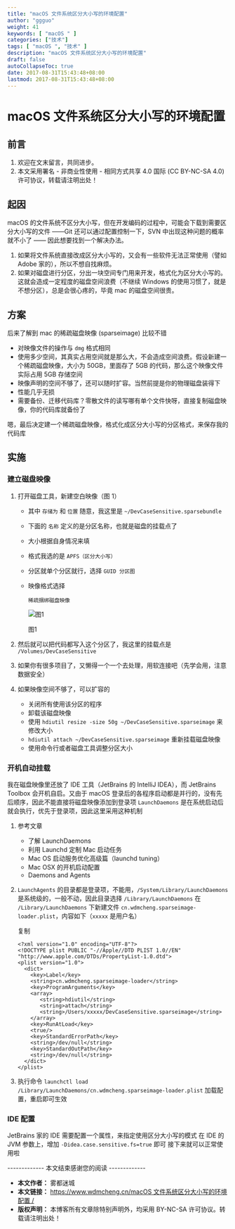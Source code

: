 ```yaml
---
title: "macOS 文件系统区分大小写的环境配置"
author: "ggguo"
weight: 41
keywords: [ "macOS " ]
categories: ["技术"]
tags: [ "macOS ", "技术" ]
description: "macOS 文件系统区分大小写的环境配置"
draft: false
autoCollapseToc: true
date: 2017-08-31T15:43:48+08:00
lastmod: 2017-08-31T15:43:48+08:00
---
```

# macOS 文件系统区分大小写的环境配置

## 前言

1. 欢迎在文末留言，共同进步。
2. 本文采用署名 - 非商业性使用 - 相同方式共享 4.0 国际 (CC BY-NC-SA 4.0) 许可协议，转载请注明出处！

## 起因

macOS 的文件系统不区分大小写，但在开发编码的过程中，可能会下载到需要区分大小写的文件 ——Git 还可以通过配置控制一下，SVN 中出现这种问题的概率就不小了 —— 因此想要找到一个解决办法。

1. 如果将文件系统直接改成区分大小写的，又会有一些软件无法正常使用（譬如 Adobe 家的），所以不想自找麻烦。
2. 如果对磁盘进行分区，分出一块空间专门用来开发，格式化为区分大小写的。这就会造成一定程度的磁盘空间浪费（不继续 Windows 的使用习惯了，就是不想分区），总是会很心疼的，毕竟 mac 的磁盘空间很贵。


## 方案

后来了解到 mac 的稀疏磁盘映像 (sparseimage) 比较不错

- 对映像文件的操作与 `dmg` 格式相同
- 使用多少空间，其真实占用空间就是那么大，不会造成空间浪费。假设新建一个稀疏磁盘映像，大小为 50GB，里面存了 5GB 的代码，那么这个映像文件实际占用 5GB 存储空间
- 映像声明的空间不够了，还可以随时扩容。当然前提是你的物理磁盘装得下
- 性能几乎无损
- 需要备份、迁移代码库？零散文件的读写哪有单个文件快呀，直接复制磁盘映像，你的代码库就备份了

嗯，最后决定建一个稀疏磁盘映像，格式化成区分大小写的分区格式，来保存我的代码库

## 实施

### 建立磁盘映像

1. 打开磁盘工具，新建空白映像（图 1）

   - 其中 `存储为` 和 `位置` 随意，我这里是 `~/DevCaseSensitive.sparsebundle`

   - 下面的 `名称` 定义的是分区名称，也就是磁盘的挂载点了

   - 大小根据自身情况来填

   - 格式我选的是 `APFS（区分大小写）`

   - 分区就单个分区就行，选择 `GUID 分区图`

   - 映像格式选择

      

     ```
     稀疏捆绑磁盘映像
     ```

     ![图1](https://gitee.com/guoyongsoft/image/raw/master/img/20210326172409.png)

     图1

2. 然后就可以把代码都写入这个分区了，我这里的挂载点是 `/Volumes/DevCaseSensitive`

3. 如果你有很多项目了，又懒得一个一个去处理，用软连接吧（先学会用，注意数据安全）

4. 如果映像空间不够了，可以扩容的

   - 关闭所有使用该分区的程序
   - 卸载该磁盘映像
   - 使用 `hdiutil resize -size 50g ~/DevCaseSensitive.sparseimage` 来修改大小
   - `hdiutil attach ~/DevCaseSensitive.sparseimage` 重新挂载磁盘映像
   - 使用命令行或者磁盘工具调整分区大小

### 开机自动挂载

我在磁盘映像里还放了 IDE 工具（JetBrains 的 IntelliJ IDEA），而 JetBrains Toolbox 会开机自启。又由于 macOS 登录后的各程序启动都是并行的，没有先后顺序，因此不能直接将磁盘映像添加到登录项
`LaunchDaemons` 是在系统启动后就会执行，优先于登录项，因此这里采用这种机制

1. 参考文章

   - 了解 LaunchDaemons
   - 利用 Launchd 定制 Mac 启动任务
   - Mac OS 启动服务优化高级篇（launchd tuning）
   - Mac OSX 的开机启动配置
   - Daemons and Agents

2. `LaunchAgents` 的目录都是登录项，不能用，`/System/Library/LaunchDaemons` 是系统级的，一般不动，因此目录选择 `/Library/LaunchDaemons`
   在 `/Library/LaunchDaemons` 下新建文件 `cn.wdmcheng.sparseimage-loader.plist`，内容如下（`xxxxx` 是用户名）

   复制

   ```
   <?xml version="1.0" encoding="UTF-8"?>
   <!DOCTYPE plist PUBLIC "-//Apple//DTD PLIST 1.0//EN" "http://www.apple.com/DTDs/PropertyList-1.0.dtd">
   <plist version="1.0">
     <dict>
       <key>Label</key>
       <string>cn.wdmcheng.sparseimage-loader</string>
       <key>ProgramArguments</key>
       <array>
          <string>hdiutil</string>
          <string>attach</string>
          <string>/Users/xxxxx/DevCaseSensitive.sparseimage</string>
       </array>
       <key>RunAtLoad</key>
       <true/>
       <key>StandardErrorPath</key>
       <string>/dev/null</string>
       <key>StandardOutPath</key>
       <string>/dev/null</string>
     </dict>
   </plist>
   ```

3. 执行命令 `launchctl load /Library/LaunchDaemons/cn.wdmcheng.sparseimage-loader.plist` 加载配置，重启即可生效

### IDE 配置

JetBrains 家的 IDE 需要配置一个属性，来指定使用区分大小写的模式
在 IDE 的 JVM 参数上，增加 `-Didea.case.sensitive.fs=true` 即可
接下来就可以正常使用啦

------------- 本文结束感谢您的阅读 -------------

- **本文作者：** 雾都迷城
- **本文链接：** [https://www.wdmcheng.cn/macOS 文件系统区分大小写的环境配置 /](https://www.wdmcheng.cn/macOS文件系统区分大小写的环境配置/)
- **版权声明：** 本博客所有文章除特别声明外，均采用 BY-NC-SA 许可协议。转载请注明出处！